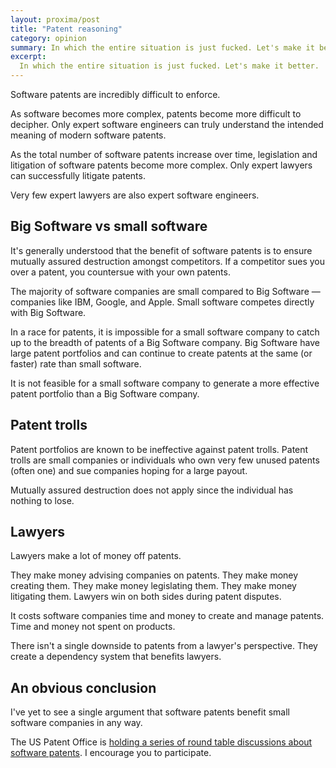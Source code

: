 ```yaml
---
layout: proxima/post
title: "Patent reasoning"
category: opinion
summary: In which the entire situation is just fucked. Let's make it better.
excerpt:
  In which the entire situation is just fucked. Let's make it better.
---
```


Software patents are incredibly difficult to enforce.

As software becomes more complex, patents become more difficult to decipher. Only expert software engineers can truly understand the intended meaning of modern software patents.

As the total number of software patents increase over time, legislation and litigation of software patents become more complex. Only expert lawyers can successfully litigate patents.

Very few expert lawyers are also expert software engineers.

## Big Software vs small software

It's generally understood that the benefit of software patents is to ensure mutually assured destruction amongst competitors. If a competitor sues you over a patent, you countersue with your own patents.

The majority of software companies are small compared to Big Software — companies like IBM, Google, and Apple. Small software competes directly with Big Software.

In a race for patents, it is impossible for a small software company to catch up to the breadth of patents of a Big Software company. Big Software have large patent portfolios and can continue to create patents at the same (or faster) rate than small software.

It is not feasible for a small software company to generate a more effective patent portfolio than a Big Software company.

## Patent trolls

Patent portfolios are known to be ineffective against patent trolls. Patent trolls are small companies or individuals who own very few unused patents (often one) and sue companies hoping for a large payout.

Mutually assured destruction does not apply since the individual has nothing to lose.

## Lawyers

Lawyers make a lot of money off patents.

They make money advising companies on patents. They make money creating them. They make money legislating them. They make money litigating them. Lawyers win on both sides during patent disputes.

It costs software companies time and money to create and manage patents. Time and money not spent on products.

There isn't a single downside to patents from a lawyer's perspective. They create a dependency system that benefits lawyers.

## An obvious conclusion

I've yet to see a single argument that software patents benefit small software companies in any way.

The US Patent Office is [holding a series of round table discussions about software patents](http://www.groklaw.net/article.php?story=20130104012214868). I encourage you to participate.

